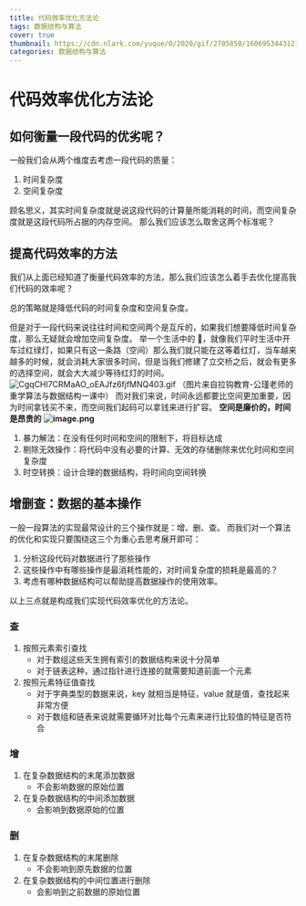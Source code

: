 ```yaml
---
title: 代码效率优化方法论
tags: 数据结构与算法
cover: true
thumbnail: https://cdn.nlark.com/yuque/0/2020/gif/2705850/1606953443121-946ba365-7a49-4689-8090-5e820840f5eb.gif#align=left&display=inline&height=720
categories: 数据结构与算法
---
```


# 代码效率优化方法论

## 如何衡量一段代码的优劣呢？

一般我们会从两个维度去考虑一段代码的质量：

1. 时间复杂度
1. 空间复杂度

顾名思义，其实时间复杂度就是说这段代码的计算量所能消耗的时间，而空间复杂度就是这段代码所占据的内存空间。
那么我们应该怎么取舍这两个标准呢？

## 提高代码效率的方法

我们从上面已经知道了衡量代码效率的方法，那么我们应该怎么着手去优化提高我们代码的效率呢？

总的策略就是降低代码的时间复杂度和空间复杂度。

但是对于一段代码来说往往时间和空间两个是互斥的，如果我们想要降低时间复杂度，那么无疑就会增加空间复杂度。
举一个生活中的 🌰，就像我们平时生活中开车过红绿灯，如果只有这一条路（空间）那么我们就只能在这等着红灯，当车越来越多的时候，就会消耗大家很多时间，但是当我们修建了立交桥之后，就会有更多的选择空间，就会大大减少等待红灯的时间。
![CgqCHl7CRMaAO_oEAJfz6fjfMNQ403.gif](https://cdn.nlark.com/yuque/0/2020/gif/2705850/1606953443121-946ba365-7a49-4689-8090-5e820840f5eb.gif#align=left&display=inline&height=720)
（图片来自拉钩教育-公瑾老师的重学算法与数据结构一课中）
而对我们来说，时间永远都要比空间更加重要，因为时间拿钱买不来，而空间我们起码可以拿钱来进行扩容。
**空间是廉价的，时间是昂贵的**
**![image.png](https://cdn.nlark.com/yuque/0/2020/png/2705850/1606953817114-7e1a263e-6acb-4bf2-9110-da34521c23f8.png#align=left&display=inline&height=76)**

1. 暴力解法：在没有任何时间和空间的限制下，将目标达成
2. 剔除无效操作：将代码中没有必要的计算、无效的存储删除来优化时间和空间复杂度
3. 时空转换：设计合理的数据结构，将时间向空间转换

## 增删查：数据的基本操作

一般一段算法的实现最常设计的三个操作就是：增、删、查。
而我们对一个算法的优化和实现只要围绕这三个为重心去思考展开即可：

1. 分析这段代码对数据进行了那些操作
1. 这些操作中有哪些操作是最消耗性能的，对时间复杂度的损耗是最高的？
1. 考虑有哪种数据结构可以帮助提高数据操作的使用效率。

以上三点就是构成我们实现代码效率优化的方法论。

### 查

1. 按照元素索引查找
   - 对于数组这些天生拥有索引的数据结构来说十分简单
   - 对于链表这种，通过指针进行连接的就需要知道前面一个元素
2. 按照元素特征值查找
   - 对于字典类型的数据来说，key 就相当是特征，value 就是值，查找起来非常方便
   - 对于数组和链表来说就需要循环对比每个元素来进行比较值的特征是否符合

### 增

1. 在复杂数据结构的末尾添加数据
   - 不会影响数据的原始位置
2. 在复杂数据结构的中间添加数据
   - 会影响到数据原始的位置

### 删

1. 在复杂数据结构的末尾删除
   - 不会影响到原先数据的位置
2. 在复杂数据结构的中间位置进行删除
   - 会影响到之前数据的原始位置
